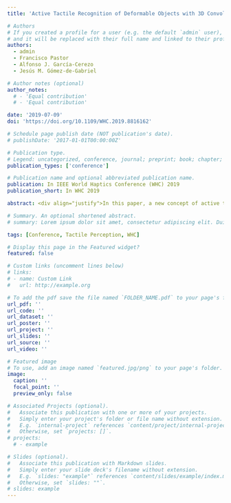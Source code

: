 ```yaml
---
title: 'Active Tactile Recognition of Deformable Objects with 3D Convolutional Neural Networks'

# Authors
# If you created a profile for a user (e.g. the default `admin` user), write the username (folder name) here
# and it will be replaced with their full name and linked to their profile.
authors:
  - admin
  - Francisco Pastor
  - Alfonso J. García-Cerezo
  - Jesús M. Gómez-de-Gabriel

# Author notes (optional)
author_notes:
  # - 'Equal contribution'
  # - 'Equal contribution'

date: '2019-07-09'
doi: 'https://doi.org/10.1109/WHC.2019.8816162'

# Schedule page publish date (NOT publication's date).
# publishDate: '2017-01-01T00:00:00Z'

# Publication type.
# Legend: uncategorized, conference, journal; preprint; book; chapter; thesis; patent
publication_types: ['conference']

# Publication name and optional abbreviated publication name.
publication: In IEEE World Haptics Conference (WHC) 2019
publication_short: In WHC 2019

abstract: <div align="justify">In this paper, a new concept of active tactile perception based on deep learning is presented. A tactile sensor is used to acquire sequences of tactile images of deformable objects when different forces are applied. Hence, the sequence of data can be represented by 3D tactile tensors in a similar way to the sequences of images represented in Magnetic Resonance Imaging (MRI). However, in this case, each 2D frame represents the pressure distribution when a certain force is applied, and the third dimension represents time or the variation of the applied force. Due to this feature of data, a 3D Convolutional Neural Network (3D CNN) called TactNet3D has been created to classify tactile information from 9 deformable objects. A dataset composed of 540 tactile sequences formed by [28×50×10] tactile tensors is used to train, validate and test the performance of TactNet3D, showing that it can classify deformable objects with an accuracy of 96.39% with time series of pressure distributions.</div>

# Summary. An optional shortened abstract.
# summary: Lorem ipsum dolor sit amet, consectetur adipiscing elit. Duis posuere tellus ac convallis placerat. Proin tincidunt magna sed ex sollicitudin condimentum.

tags: [Conference, Tactile Perception, WHC]

# Display this page in the Featured widget?
featured: false

# Custom links (uncomment lines below)
# links:
# - name: Custom Link
#   url: http://example.org

# To add the pdf save the file named `FOLDER_NAME.pdf` to your page's folder.
url_pdf: ''
url_code: ''
url_dataset: ''
url_poster: ''
url_project: ''
url_slides: ''
url_source: ''
url_video: ''

# Featured image
# To use, add an image named `featured.jpg/png` to your page's folder.
image:
  caption: ''
  focal_point: ''
  preview_only: false

# Associated Projects (optional).
#   Associate this publication with one or more of your projects.
#   Simply enter your project's folder or file name without extension.
#   E.g. `internal-project` references `content/project/internal-project/index.md`.
#   Otherwise, set `projects: []`.
# projects:
  # - example

# Slides (optional).
#   Associate this publication with Markdown slides.
#   Simply enter your slide deck's filename without extension.
#   E.g. `slides: "example"` references `content/slides/example/index.md`.
#   Otherwise, set `slides: ""`.
# slides: example
---
```


<!-- {{% callout note %}}
Click the _Cite_ button above to demo the feature to enable visitors to import publication metadata into their reference management software.
{{% /callout %}}

{{% callout note %}}
Create your slides in Markdown - click the _Slides_ button to check out the example.
{{% /callout %}}

Supplementary notes can be added here, including [code, math, and images](https://wowchemy.com/docs/writing-markdown-latex/). -->
